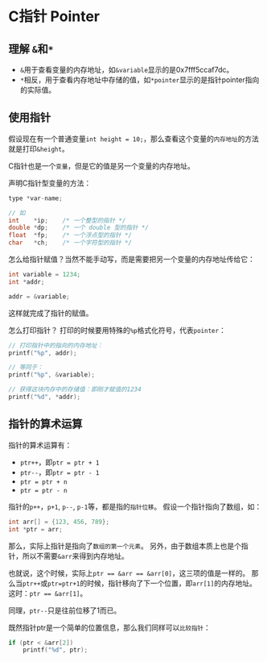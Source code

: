 # C指针 Pointer

## 理解 `&`和`*`

- `&`用于查看变量的内存地址，如`&variable`显示的是0x7fff5ccaf7dc。
- `*`相反，用于查看内存地址中存储的值，如`*pointer`显示的是指针pointer指向的实际值。

## 使用指针

假设现在有一个普通变量`int height = 10;`，那么查看这个变量的`内存地址`的方法就是打印`&height`。

C指针也是一个`变量`，但是它的值是另一个变量的内存地址。

声明C指针型变量的方法：
```c
type *var-name;

// 如
int    *ip;    /* 一个整型的指针 */
double *dp;    /* 一个 double 型的指针 */
float  *fp;    /* 一个浮点型的指针 */
char   *ch;    /* 一个字符型的指针 */
```

怎么给指针赋值？当然不能手动写，而是需要把另一个变量的内存地址传给它：
```c
int variable = 1234;
int *addr;

addr = &variable;
```
这样就完成了指针的赋值。

怎么打印指针？
打印的时候要用特殊的`%p`格式化符号，代表`pointer`：
```c
// 打印指针中的指向的内存地址：
printf("%p", addr);

// 等同于：
printf("%p", &variable);

// 获得这块内存中的存储值：即刚才赋值的1234
printf("%d", *addr);
```

## 指针的算术运算

指针的算术运算有：
- `ptr++`，即`ptr = ptr + 1`
- `ptr--`，即`ptr = ptr - 1`
- `ptr = ptr + n`
- `ptr = ptr - n`

指针的`p++`，`p+1`, `p--`, `p-1`等，都是指的`指针位移`。
假设一个指针指向了数组，如：
```c
int arr[] = {123, 456, 789};
int *ptr = arr;
```
那么，实际上指针是指向了`数组的第一个元素`。
另外，由于数组本质上也是个指针，所以不需要`&arr`来得到内存地址。

也就说，这个时候，实际上`ptr == &arr == &arr[0]`，这三项的值是一样的。
那么当`ptr++`或`ptr=ptr+1`的时候，指针移向了下一个位置，即`arr[1]`的内存地址。这时：`ptr == &arr[1]`。

同理，`ptr--`只是往前位移了1而已。

既然指针ptr是一个简单的位置信息，那么我们同样可以`比较指针`：
```c
if (ptr < &arr[2])
    printf("%d", ptr);
```